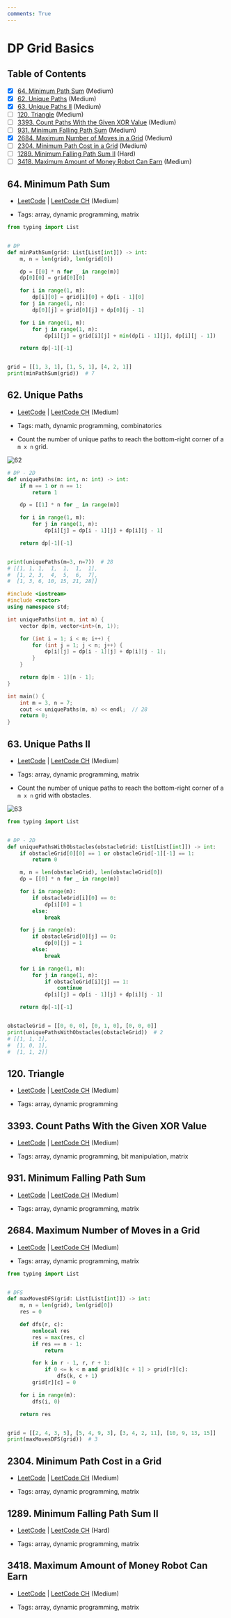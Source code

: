 ```yaml
---
comments: True
---
```


# DP Grid Basics

## Table of Contents

- [x] [64. Minimum Path Sum](https://leetcode.cn/problems/minimum-path-sum/) (Medium)
- [x] [62. Unique Paths](https://leetcode.cn/problems/unique-paths/) (Medium)
- [x] [63. Unique Paths II](https://leetcode.cn/problems/unique-paths-ii/) (Medium)
- [ ] [120. Triangle](https://leetcode.cn/problems/triangle/) (Medium)
- [ ] [3393. Count Paths With the Given XOR Value](https://leetcode.cn/problems/count-paths-with-the-given-xor-value/) (Medium)
- [ ] [931. Minimum Falling Path Sum](https://leetcode.cn/problems/minimum-falling-path-sum/) (Medium)
- [x] [2684. Maximum Number of Moves in a Grid](https://leetcode.cn/problems/maximum-number-of-moves-in-a-grid/) (Medium)
- [ ] [2304. Minimum Path Cost in a Grid](https://leetcode.cn/problems/minimum-path-cost-in-a-grid/) (Medium)
- [ ] [1289. Minimum Falling Path Sum II](https://leetcode.cn/problems/minimum-falling-path-sum-ii/) (Hard)
- [ ] [3418. Maximum Amount of Money Robot Can Earn](https://leetcode.cn/problems/maximum-amount-of-money-robot-can-earn/) (Medium)

## 64. Minimum Path Sum

-   [LeetCode](https://leetcode.com/problems/minimum-path-sum/) | [LeetCode CH](https://leetcode.cn/problems/minimum-path-sum/) (Medium)

-   Tags: array, dynamic programming, matrix

```python title="64. Minimum Path Sum - Python Solution"
from typing import List


# DP
def minPathSum(grid: List[List[int]]) -> int:
    m, n = len(grid), len(grid[0])

    dp = [[0] * n for _ in range(m)]
    dp[0][0] = grid[0][0]

    for i in range(1, m):
        dp[i][0] = grid[i][0] + dp[i - 1][0]
    for j in range(1, n):
        dp[0][j] = grid[0][j] + dp[0][j - 1]

    for i in range(1, m):
        for j in range(1, n):
            dp[i][j] = grid[i][j] + min(dp[i - 1][j], dp[i][j - 1])

    return dp[-1][-1]


grid = [[1, 3, 1], [1, 5, 1], [4, 2, 1]]
print(minPathSum(grid))  # 7

```

## 62. Unique Paths

-   [LeetCode](https://leetcode.com/problems/unique-paths/) | [LeetCode CH](https://leetcode.cn/problems/unique-paths/) (Medium)

-   Tags: math, dynamic programming, combinatorics
-   Count the number of unique paths to reach the bottom-right corner of a `m x n` grid.

![62](https://assets.leetcode.com/uploads/2018/10/22/robot_maze.png)

```python title="62. Unique Paths - Python Solution"
# DP - 2D
def uniquePaths(m: int, n: int) -> int:
    if m == 1 or n == 1:
        return 1

    dp = [[1] * n for _ in range(m)]

    for i in range(1, m):
        for j in range(1, n):
            dp[i][j] = dp[i - 1][j] + dp[i][j - 1]

    return dp[-1][-1]


print(uniquePaths(m=3, n=7))  # 28
# [[1, 1, 1,  1,  1,  1,  1],
#  [1, 2, 3,  4,  5,  6,  7],
#  [1, 3, 6, 10, 15, 21, 28]]

```

```cpp title="62. Unique Paths - C++ Solution"
#include <iostream>
#include <vector>
using namespace std;

int uniquePaths(int m, int n) {
    vector dp(m, vector<int>(n, 1));

    for (int i = 1; i < m; i++) {
        for (int j = 1; j < n; j++) {
            dp[i][j] = dp[i - 1][j] + dp[i][j - 1];
        }
    }

    return dp[m - 1][n - 1];
}

int main() {
    int m = 3, n = 7;
    cout << uniquePaths(m, n) << endl;  // 28
    return 0;
}

```

## 63. Unique Paths II

-   [LeetCode](https://leetcode.com/problems/unique-paths-ii/) | [LeetCode CH](https://leetcode.cn/problems/unique-paths-ii/) (Medium)

-   Tags: array, dynamic programming, matrix
-   Count the number of unique paths to reach the bottom-right corner of a `m x n` grid with obstacles.

![63](https://assets.leetcode.com/uploads/2020/11/04/robot1.jpg)

```python title="63. Unique Paths II - Python Solution"
from typing import List


# DP - 2D
def uniquePathsWithObstacles(obstacleGrid: List[List[int]]) -> int:
    if obstacleGrid[0][0] == 1 or obstacleGrid[-1][-1] == 1:
        return 0

    m, n = len(obstacleGrid), len(obstacleGrid[0])
    dp = [[0] * n for _ in range(m)]

    for i in range(m):
        if obstacleGrid[i][0] == 0:
            dp[i][0] = 1
        else:
            break

    for j in range(n):
        if obstacleGrid[0][j] == 0:
            dp[0][j] = 1
        else:
            break

    for i in range(1, m):
        for j in range(1, n):
            if obstacleGrid[i][j] == 1:
                continue
            dp[i][j] = dp[i - 1][j] + dp[i][j - 1]

    return dp[-1][-1]


obstacleGrid = [[0, 0, 0], [0, 1, 0], [0, 0, 0]]
print(uniquePathsWithObstacles(obstacleGrid))  # 2
# [[1, 1, 1],
#  [1, 0, 1],
#  [1, 1, 2]]

```

## 120. Triangle

-   [LeetCode](https://leetcode.com/problems/triangle/) | [LeetCode CH](https://leetcode.cn/problems/triangle/) (Medium)

-   Tags: array, dynamic programming

## 3393. Count Paths With the Given XOR Value

-   [LeetCode](https://leetcode.com/problems/count-paths-with-the-given-xor-value/) | [LeetCode CH](https://leetcode.cn/problems/count-paths-with-the-given-xor-value/) (Medium)

-   Tags: array, dynamic programming, bit manipulation, matrix

## 931. Minimum Falling Path Sum

-   [LeetCode](https://leetcode.com/problems/minimum-falling-path-sum/) | [LeetCode CH](https://leetcode.cn/problems/minimum-falling-path-sum/) (Medium)

-   Tags: array, dynamic programming, matrix

## 2684. Maximum Number of Moves in a Grid

-   [LeetCode](https://leetcode.com/problems/maximum-number-of-moves-in-a-grid/) | [LeetCode CH](https://leetcode.cn/problems/maximum-number-of-moves-in-a-grid/) (Medium)

-   Tags: array, dynamic programming, matrix

```python title="2684. Maximum Number of Moves in a Grid - Python Solution"
from typing import List


# DFS
def maxMovesDFS(grid: List[List[int]]) -> int:
    m, n = len(grid), len(grid[0])
    res = 0

    def dfs(r, c):
        nonlocal res
        res = max(res, c)
        if res == n - 1:
            return

        for k in r - 1, r, r + 1:
            if 0 <= k < m and grid[k][c + 1] > grid[r][c]:
                dfs(k, c + 1)
        grid[r][c] = 0

    for i in range(m):
        dfs(i, 0)

    return res


grid = [[2, 4, 3, 5], [5, 4, 9, 3], [3, 4, 2, 11], [10, 9, 13, 15]]
print(maxMovesDFS(grid))  # 3

```

## 2304. Minimum Path Cost in a Grid

-   [LeetCode](https://leetcode.com/problems/minimum-path-cost-in-a-grid/) | [LeetCode CH](https://leetcode.cn/problems/minimum-path-cost-in-a-grid/) (Medium)

-   Tags: array, dynamic programming, matrix

## 1289. Minimum Falling Path Sum II

-   [LeetCode](https://leetcode.com/problems/minimum-falling-path-sum-ii/) | [LeetCode CH](https://leetcode.cn/problems/minimum-falling-path-sum-ii/) (Hard)

-   Tags: array, dynamic programming, matrix

## 3418. Maximum Amount of Money Robot Can Earn

-   [LeetCode](https://leetcode.com/problems/maximum-amount-of-money-robot-can-earn/) | [LeetCode CH](https://leetcode.cn/problems/maximum-amount-of-money-robot-can-earn/) (Medium)

-   Tags: array, dynamic programming, matrix
